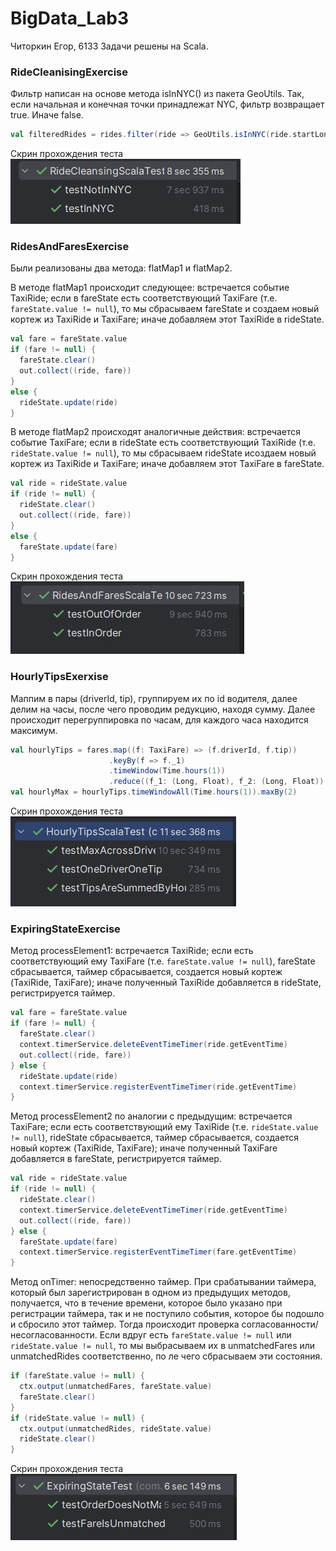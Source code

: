 # BigData_Lab3
Читоркин Егор, 6133
Задачи решены на Scala.

### RideCleanisingExercise

Фильтр написан на основе метода isInNYC() из пакета GeoUtils. Так, если начальная и конечная точки принадлежат NYC, фильтр возвращает true. Иначе false.

```scala
val filteredRides = rides.filter(ride => GeoUtils.isInNYC(ride.startLon, ride.startLat) && GeoUtils.isInNYC(ride.endLon, ride.endLat))
```

Скрин прохождения теста\
![test](/img/cleansing_test.jpg)

### RidesAndFaresExercise

Были реализованы два метода: flatMap1 и flatMap2.

В методе flatMap1 происходит следующее: встречается событие TaxiRide; если в fareState есть соответствующий TaxiFare (т.е. ```fareState.value != null```), то мы сбрасываем fareState и создаем новый кортеж из TaxiRide и TaxiFare; иначе добавляем этот TaxiRide в rideState.

```scala
val fare = fareState.value
if (fare != null) {
  fareState.clear()
  out.collect((ride, fare))
}
else {
  rideState.update(ride)
}
```

В методе flatMap2 происходят аналогичные действия: встречается событие TaxiFare; если в rideState есть соответствующий TaxiRide (т.е. ```rideState.value != null```), то мы сбрасываем rideState исоздаем новый кортеж из TaxiRide и TaxiFare; иначе добавляем этот TaxiFare в fareState.

```scala
val ride = rideState.value
if (ride != null) {
  rideState.clear()
  out.collect((ride, fare))
}
else {
  fareState.update(fare)
}
```

Скрин прохождения теста\
![test](/img/rides_test.jpg)

### HourlyTipsExerxise

Маппим в пары (driverId, tip), группируем их по id водителя, далее делим на часы, после чего проводим редукцию, находя сумму. Далее происходит перегруппировка по часам, для каждого часа находится максимум.

```scala
val hourlyTips = fares.map((f: TaxiFare) => (f.driverId, f.tip))
                      .keyBy(f => f._1)
                      .timeWindow(Time.hours(1))
                      .reduce((f_1: (Long, Float), f_2: (Long, Float)) => (f_1._1, f_1._2 + f_2._2), new WrapWithWindowInfo())
val hourlyMax = hourlyTips.timeWindowAll(Time.hours(1)).maxBy(2)
```

Скрин прохождения теста\
![test](/img/hourly_test.jpg)

### ExpiringStateExercise

Метод processElement1: встречается TaxiRide; если есть соответствующий ему TaxiFare (т.е. ```fareState.value != null```), fareState сбрасывается, таймер сбрасывается, создается новый кортеж (TaxiRide, TaxiFare); иначе полученный TaxiRide добавляется в rideState, регистрируется таймер.

```scala
val fare = fareState.value
if (fare != null) {
  fareState.clear()
  context.timerService.deleteEventTimeTimer(ride.getEventTime)
  out.collect((ride, fare))
} else {
  rideState.update(ride)
  context.timerService.registerEventTimeTimer(ride.getEventTime)
}
```

Метод processElement2 по аналогии с предыдущим: встречается TaxiFare; если есть соответствующий ему TaxiRide (т.е. ```rideState.value != null```), rideState сбрасывается, таймер сбрасывается, создается новый кортеж (TaxiRide, TaxiFare); иначе полученный TaxiFare добавляется в fareState, регистрируется таймер.

```scala
val ride = rideState.value
if (ride != null) {
  rideState.clear()
  context.timerService.deleteEventTimeTimer(ride.getEventTime)
  out.collect((ride, fare))
} else {
  fareState.update(fare)
  context.timerService.registerEventTimeTimer(fare.getEventTime)
}
```

Метод onTimer: непосредственно таймер. При срабатывании таймера, который был зарегистрирован в одном из предыдущих методов, получается, что в течение времени, которое было указано при регистрации таймера, так и не поступило события, которое бы подошло и сбросило этот таймер. Тогда происходит проверка согласованности/несогласованности. Если вдруг есть ```fareState.value != null``` или ```rideState.value != null```, то мы выбрасываем их в unmatchedFares или unmatchedRides соответственно, по ле чего сбрасываем эти состояния.

```scala
if (fareState.value != null) {
  ctx.output(unmatchedFares, fareState.value)
  fareState.clear()
}
if (rideState.value != null) {
  ctx.output(unmatchedRides, rideState.value)
  rideState.clear()
}
```

Скрин прохождения теста\
![test](/img/expirinf_test.jpg)
